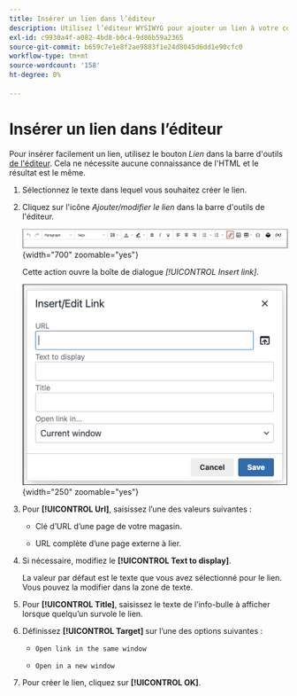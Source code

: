 ```yaml
---
title: Insérer un lien dans l’éditeur
description: Utilisez l’éditeur WYSIWYG pour ajouter un lien à votre contenu.
exl-id: c9930a4f-a082-4bd8-b0c4-9d86b59a2365
source-git-commit: b659c7e1e8f2ae9883f1e24d8045d6dd1e90cfc0
workflow-type: tm+mt
source-wordcount: '158'
ht-degree: 0%

---
```


# Insérer un lien dans l’éditeur

Pour insérer facilement un lien, utilisez le bouton _Lien_ dans la barre d&#39;outils [de l&#39;éditeur](editor.md). Cela ne nécessite aucune connaissance de l&#39;HTML et le résultat est le même.

1. Sélectionnez le texte dans lequel vous souhaitez créer le lien.

1. Cliquez sur l&#39;icône _Ajouter/modifier le lien_ dans la barre d&#39;outils de l&#39;éditeur.

   ![Barre d’outils de l’éditeur - Insérer un lien](./assets/editor-toolbar-link-button.png){width="700" zoomable="yes"}

   Cette action ouvre la boîte de dialogue _[!UICONTROL Insert link]_.

   ![Éditeur - Boîte de dialogue Insérer un lien](./assets/editor-dialog-insert-link.png){width="250" zoomable="yes"}

1. Pour **[!UICONTROL Url]**, saisissez l’une des valeurs suivantes :

   - Clé d’URL d’une page de votre magasin.

   - URL complète d’une page externe à lier.

1. Si nécessaire, modifiez le **[!UICONTROL Text to display]**.

   La valeur par défaut est le texte que vous avez sélectionné pour le lien. Vous pouvez la modifier dans la zone de texte.

1. Pour **[!UICONTROL Title]**, saisissez le texte de l’info-bulle à afficher lorsque quelqu’un survole le lien.

1. Définissez **[!UICONTROL Target]** sur l’une des options suivantes :

   - `Open link in the same window`

   - `Open in a new window`

1. Pour créer le lien, cliquez sur **[!UICONTROL OK]**.
